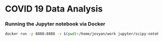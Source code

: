 # COVID 19 Data Analysis

### Running the Jupyter notebook via Docker

```sh
docker run -p 8888:8888 -v $(pwd):/home/jovyan/work jupyter/scipy-notebook
```
